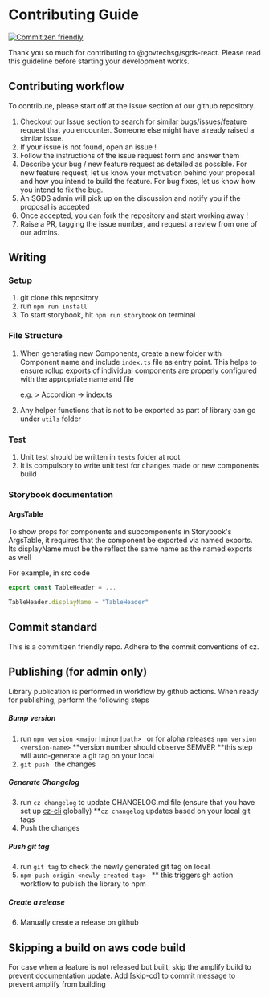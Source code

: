 # Contributing Guide
[![Commitizen friendly](https://img.shields.io/badge/commitizen-friendly-brightgreen.svg)](http://commitizen.github.io/cz-cli/)

Thank you so much for contributing to @govtechsg/sgds-react. Please read this guideline before starting your development works. 

## Contributing workflow 

To contribute, please start off at the Issue section of our github repository. 

1) Checkout our Issue section to search for similar bugs/issues/feature request that you encounter. Someone else might have already raised a similar issue.
2) If your issue is not found, open an issue !
3) Follow the instructions of the issue request form and answer them 
4) Describe your bug / new feature request as detailed as possible. For new feature request, let us know your motivation behind your proposal and how you intend to build the feature. For bug fixes, let us know how you intend to fix the bug. 
5) An SGDS admin will pick up on the discussion and notify you if the proposal is accepted 
6) Once accepted, you can fork the repository and start working away !
7) Raise a PR, tagging the issue number, and request a review from one of our admins. 

## Writing 

### Setup

1) git clone this repository 
2) run `npm run install`
2) To start storybook, hit `npm run storybook` on terminal

### File Structure

1) When generating new Components, create a new folder with Component name and include `index.ts` file as entry point.
This helps to ensure rollup exports of individual components are properly configured with the appropriate name and file

    e.g. > Accordion 
            -> index.ts

2) Any helper functions that is not to be exported as part of library can go under `utils` folder

### Test

1) Unit test should be written in `tests` folder at root 
2) It is compulsory to write unit test for changes made or new components build 

### Storybook documentation 

#### ArgsTable 

To show props for components and subcomponents in Storybook's ArgsTable, it requires that the component be exported via named exports. 
Its displayName must be the reflect the same name as the named exports as well 

For example, in src code 

```jsx
export const TableHeader = ... 

TableHeader.displayName = "TableHeader"
```
## Commit standard 
This is a commitizen friendly repo. Adhere to the commit conventions of cz. 

## Publishing (for admin only)
Library publication is performed in workflow by github actions. When ready for publishing, perform the following steps

##### Bump version 
1) run ```npm version <major|minor|path> ```
    or for alpha releases
    ``` npm version <version-name> ```
    **version number should observe SEMVER
    **this step will auto-generate a git tag on your local
2) ```git push ``` the changes

##### Generate Changelog 
3) run ```cz changelog``` to update CHANGELOG.md file (ensure that you have set up [cz-cli](https://github.com/commitizen/cz-cli) globally)
**`cz changelog` updates based on your local git tags
4) Push the changes 
    
##### Push git tag
4) run `git tag` to check the newly generated git tag on local
5) ```npm push origin <newly-created-tag> ```
** this triggers gh action workflow to publish the library to npm 
##### Create a release
6) Manually create a release on github 

## Skipping a build on aws code build

For case when a feature is not released but built, skip the amplify build to prevent documentation update. 
Add  [skip-cd] to commit message to prevent amplify from building 